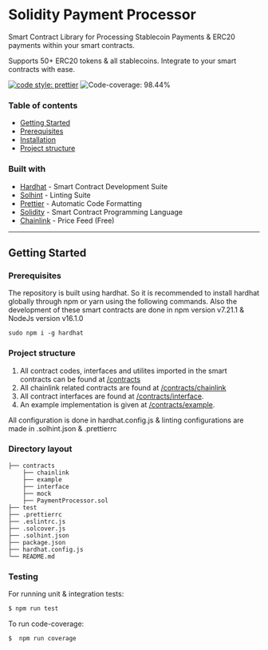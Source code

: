 # Solidity Payment Processor

Smart Contract Library for Processing Stablecoin Payments & ERC20 payments within your smart
contracts.

Supports 50+ ERC20 tokens & all stablecoins. Integrate to your smart contracts with ease.

[![code style: prettier](https://img.shields.io/badge/code_style-prettier-ff69b4.svg?style=flat-square)](https://github.com/prettier-solidity/prettier-plugin-solidity)
![Code-coverage: 98.44%](https://img.shields.io/badge/Code--coverage-98.44%25-green)

### Table of contents

- [Getting Started](#getting-started)
- [Prerequisites](#prerequisites)
- [Installation](#installation)
- [Project structure](#project-structure)

### Built with

- [Hardhat](https://hardhat.org/) - Smart Contract Development Suite
- [Solhint](https://protofire.github.io/solhint/) - Linting Suite
- [Prettier](https://github.com/prettier-solidity/prettier-plugin-solidity) - Automatic Code Formatting
- [Solidity](https://docs.soliditylang.org/en/v0.8.6/) - Smart Contract Programming Language
- [Chainlink](https://chain.link/) - Price Feed (Free)

---

## Getting Started

### Prerequisites

The repository is built using hardhat. So it is recommended to install hardhat globally through npm or yarn using the following commands. Also the development of these smart contracts are done in npm version v7.21.1 & NodeJs version v16.1.0

`sudo npm i -g hardhat`

### Project structure

1. All contract codes, interfaces and utilites imported in the smart contracts can be found at [/contracts](./contracts)
2. All chainlink related contracts are found at [/contracts/chainlink](./contracts/chainlink)
3. All contract interfaces are found at [/contracts/interface](./contracts/interface).
4. An example implementation is given at [/contracts/example](./contracts/example).

All configuration is done in hardhat.config.js & linting configurations are made in .solhint.json & .prettierrc

### Directory layout

    ├── contracts
    	├── chainlink
    	├── example
    	├── interface
    	├── mock
    	├── PaymentProcessor.sol
    ├── test
    ├── .prettierrc
    ├── .eslintrc.js
    ├── .solcover.js
    ├── .solhint.json
    ├── package.json
    ├── hardhat.config.js
    └── README.md

### Testing

For running unit & integration tests:

```sh
$ npm run test
```

To run code-coverage:

```sh
$  npm run coverage
```
